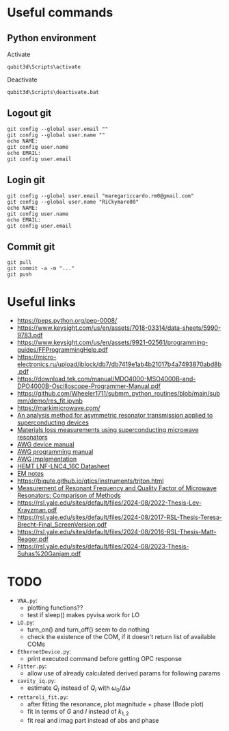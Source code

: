 
# Useful commands

## Python environment
Activate
```shell
qubit3d\Scripts\activate
```
Deactivate
```shell
qubit3d\Scripts\deactivate.bat
```

## Logout git
```shell
git config --global user.email ""  
git config --global user.name ""  
echo NAME:
git config user.name
echo EMAIL:
git config user.email
```

## Login git
```shell
git config --global user.email "maregariccardo.rm0@gmail.com"  
git config --global user.name "RiCkymare00"
echo NAME:
git config user.name
echo EMAIL:
git config user.email
```


## Commit git
```shell
git pull
git commit -a -m "..."
git push
```

# Useful links
- <https://peps.python.org/pep-0008/>
- <https://www.keysight.com/us/en/assets/7018-03314/data-sheets/5990-9783.pdf>
- <https://www.keysight.com/us/en/assets/9921-02561/programming-guides/FFProgrammingHelp.pdf>
- <https://micro-electronics.ru/upload/iblock/db7/db7419e1ab4b21017b4a7493870abd8b.pdf>
- <https://download.tek.com/manual/MDO4000-MSO4000B-and-DPO4000B-Oscilloscope-Programmer-Manual.pdf>
- <https://github.com/Wheeler1711/submm_python_routines/blob/main/submm/demo/res_fit.ipynb>
- <https://markimicrowave.com/>
- [An analysis method for asymmetric resonator transmission applied to superconducting devices](https://arxiv.org/pdf/1108.3117)
- [Materials loss measurements using superconducting microwave resonators](https://arxiv.org/pdf/2006.04718)
- [AWG device manual](https://www.silcon.cz/download/SDG6000X_UserManual.pdf)
- [AWG programming manual](https://tm-co.co.jp/wp/wp-content/uploads/2022/10/SDG_Programming-Guide_PG02-E05C.pdf)
- [AWG implementation](https://github.com/sgoadhouse/awg_scpi/tree/main)
- [HEMT LNF-LNC4_16C Datasheet](https://lownoisefactory.com/wp-content/uploads/2023/03/lnf-lnc4_16c.pdf)
- [EM notes](https://web.archive.org/web/20240225035303/https://www.ece.rutgers.edu/~orfanidi/ewa/ch01.pdf)
- <https://biqute.github.io/qtics/instruments/triton.html>
- [Measurement of Resonant Frequency and Quality Factor of Microwave Resonators: Comparison of Methods](https://www.researchgate.net/publication/1947194_Measurement_of_Resonant_Frequency_and_Quality_Factor_of_Microwave_Resonators_Comparison_of_Methods)
- <https://rsl.yale.edu/sites/default/files/2024-08/2022-Thesis-Lev-Krayzman.pdf>
- <https://rsl.yale.edu/sites/default/files/2024-08/2017-RSL-Thesis-Teresa-Brecht-Final_ScreenVersion.pdf>
- <https://rsl.yale.edu/sites/default/files/2024-08/2016-RSL-Thesis-Matt-Reagor.pdf>
- <https://rsl.yale.edu/sites/default/files/2024-08/2023-Thesis-Suhas%20Ganjam.pdf>

# TODO
- `VNA.py`:
    - plotting functions??
    - test if sleep() makes pyvisa work for LO
- `LO.py`:
    - turn_on() and turn_off() seem to do nothing
    - check the existence of the COM, if it doesn't return list of available COMs
- `EthernetDevice.py`:
    - print executed command before getting OPC response
- `Fitter.py`:
    - allow use of already calculated derived params for following params
- `cavity_iq.py`:
    - estimate $Q_l$ instead of $Q_i$ with $\omega_0 / \Delta \omega$
- `rettaroli_fit.py`:
    - after fitting the resonance, plot magnitude + phase (Bode plot)
    - fit in terms of $G$ and $I$ instead of $k_{1,2}$
    - fit real and imag part instead of abs and phase
